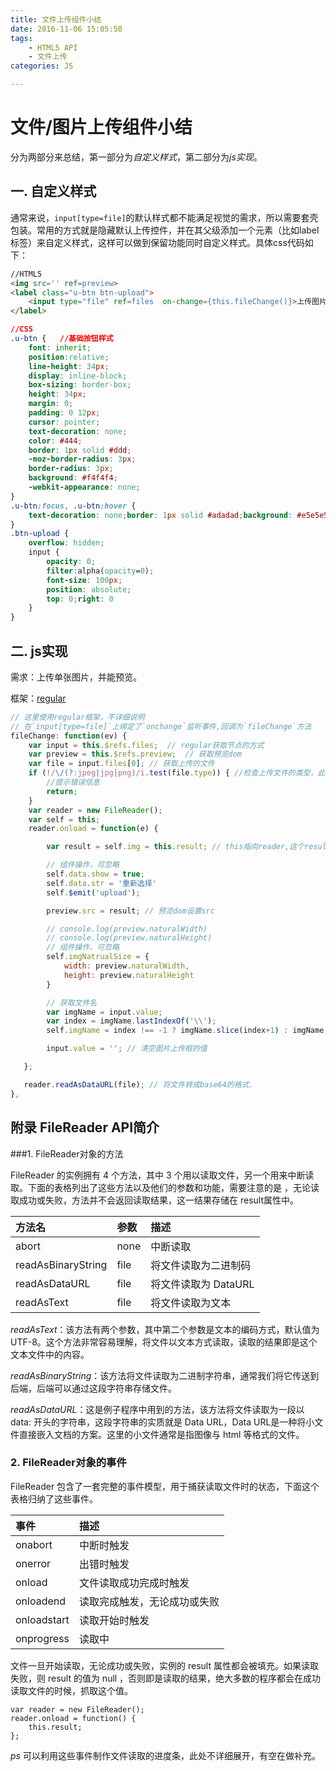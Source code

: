 ```yaml
---
title: 文件上传组件小结
date: 2016-11-06 15:05:50
tags:
    - HTML5 API
    - 文件上传
categories: JS

---
```


# 文件/图片上传组件小结

分为两部分来总结，第一部分为*自定义样式*，第二部分为*js实现*。

## 一. 自定义样式

通常来说，`input[type=file]`的默认样式都不能满足视觉的需求，所以需要套壳包装。常用的方式就是隐藏默认上传控件，并在其父级添加一个元素（比如label标签）来自定义样式，这样可以做到保留功能同时自定义样式。具体css代码如下：

```html
//HTML5
<img src='' ref=preview>
<label class="u-btn btn-upload">
    <input type="file" ref=files  on-change={this.fileChange()}>上传图片
</label>
```
```css
//CSS
.u-btn {   //基础按钮样式
    font: inherit;
    position:relative;
    line-height: 34px;
    display: inline-block;
    box-sizing: border-box;
    height: 34px;
    margin: 0;
    padding: 0 12px;
    cursor: pointer;
    text-decoration: none;
    color: #444;
    border: 1px solid #ddd;
    -moz-border-radius: 3px;
    border-radius: 3px;
    background: #f4f4f4;
    -webkit-appearance: none;
}
.u-btn:focus, .u-btn:hover {
    text-decoration: none;border: 1px solid #adadad;background: #e5e5e5;
}
.btn-upload {  
    overflow: hidden;
    input {
        opacity: 0;
        filter:alpha(opacity=0);
        font-size: 100px;
        position: absolute;
        top: 0;right: 0
    }
}
```

## 二. js实现

需求：上传单张图片，并能预览。

框架：[regular](https://github.com/regularjs/regular)

```js
// 这里使用regular框架，不详细说明
// 在`input[type=file]`上绑定了`onchange`监听事件,回调为`fileChange`方法
fileChange: function(ev) {
    var input = this.$refs.files;  // regular获取节点的方式
    var preview = this.$refs.preview;  // 获取预览dom
    var file = input.files[0]; // 获取上传的文件
    if (!/\/(?:jpeg|jpg|png)/i.test(file.type)) { //检查上传文件的类型，此处需要图片类型的文件，并且规定了后缀条件。
        //提示错误信息
        return;
    }
    var reader = new FileReader();
    var self = this;
    reader.onload = function(e) {

        var result = self.img = this.result; // this指向reader,这个result即上传文件数据，将这个result用ajax传输即可。

        // 组件操作，可忽略
        self.data.show = true;
        self.data.str = '重新选择'
        self.$emit('upload');

        preview.src = result; // 预览dom设置src

        // console.log(preview.naturalWidth)
        // console.log(preview.naturalHeight)
        // 组件操作，可忽略
        self.imgNatrualSize = {
            width: preview.naturalWidth,
            height: preview.naturalHeight
        }

        // 获取文件名
        var imgName = input.value;
        var index = imgName.lastIndexOf('\\');
        self.imgName = index !== -1 ? imgName.slice(index+1) : imgName;

        input.value = ''; // 清空图片上传框的值

   };

   reader.readAsDataURL(file); // 将文件转成base64的格式.
},
```


## 附录 FileReader API简介

###1. FileReader对象的方法


FileReader 的实例拥有 4 个方法，其中 3 个用以读取文件，另一个用来中断读取。下面的表格列出了这些方法以及他们的参数和功能，需要注意的是 ，无论读取成功或失败，方法并不会返回读取结果，这一结果存储在 result属性中。

| 方法名    | 参数    | 描述     |
| :------------| :------------- | :------------- |
| abort        | none      | 中断读取       |
| readAsBinaryString       | file       | 将文件读取为二进制码       |
| readAsDataURL       | file       | 将文件读取为 DataURL       |
| readAsText      | file       | 将文件读取为文本       |

*readAsText*：该方法有两个参数，其中第二个参数是文本的编码方式，默认值为 UTF-8。这个方法非常容易理解，将文件以文本方式读取，读取的结果即是这个文本文件中的内容。

*readAsBinaryString*：该方法将文件读取为二进制字符串，通常我们将它传送到后端，后端可以通过这段字符串存储文件。

*readAsDataURL*：这是例子程序中用到的方法，该方法将文件读取为一段以 data: 开头的字符串，这段字符串的实质就是 Data URL，Data URL是一种将小文件直接嵌入文档的方案。这里的小文件通常是指图像与 html 等格式的文件。

### 2. FileReader对象的事件

FileReader 包含了一套完整的事件模型，用于捕获读取文件时的状态，下面这个表格归纳了这些事件。

| 事件    | 描述    |
| :------------| :------------- |
| onabort        | 中断时触发      |
| onerror       | 出错时触发       |
| onload       | 文件读取成功完成时触发       |
| onloadend      | 读取完成触发，无论成功或失败       |
| onloadstart      | 读取开始时触发       |
| onprogress      | 读取中       |

文件一旦开始读取，无论成功或失败，实例的 result 属性都会被填充。如果读取失败，则 result 的值为 null ，否则即是读取的结果，绝大多数的程序都会在成功读取文件的时候，抓取这个值。

    var reader = new FileReader();
    reader.onload = function() {  
        this.result;  
    };

*ps* 可以利用这些事件制作文件读取的进度条，此处不详细展开，有空在做补充。
